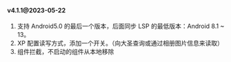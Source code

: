 #### v4.1.1@2023-05-22
1. 支持 Android5.0 的最后一个版本，后面同步 LSP 的最低版本：Android 8.1 ~ 13。
2. XP 配置读写方式，添加一个开关。（向大圣查询或通过相册图片信息来读取）
3. 组件拦截，不启动的组件从本地移除
